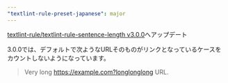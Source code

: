 ```yaml
---
"textlint-rule-preset-japanese": major
---
```


[textlint-rule/textlint-rule-sentence-length v3.0.0](https://github.com/textlint-rule/textlint-rule-sentence-length/releases/v3.0.0)へアップデート

3.0.0では、デフォルトで次ようなURLそのものがリンクとなっているケースをカウントしないようになっています。

> Very long <https://example.com?longlonglong> URL.
